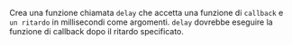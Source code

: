 Crea una funzione chiamata `delay` che accetta una funzione di `callback` e `un ritardo` in millisecondi come argomenti. 
`delay` dovrebbe eseguire la funzione di callback dopo il ritardo specificato.
